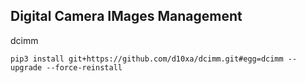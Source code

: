 ## Digital Camera IMages Management

dcimm

```
pip3 install git+https://github.com/d10xa/dcimm.git#egg=dcimm --upgrade --force-reinstall
```
